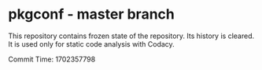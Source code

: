 # pkgconf - master branch

This repository contains frozen state of the repository.
Its history is cleared. It is used only for static code
analysis with Codacy.

Commit Time: 1702357798